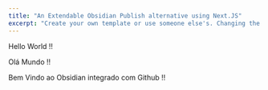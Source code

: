 ```yaml
---
title: "An Extendable Obsidian Publish alternative using Next.JS"
excerpt: "Create your own template or use someone else's. Changing the template is a matter of updating one line"
---
```

Hello World !!

Olá Mundo !!

Bem Vindo ao Obsidian integrado com Github !!
 